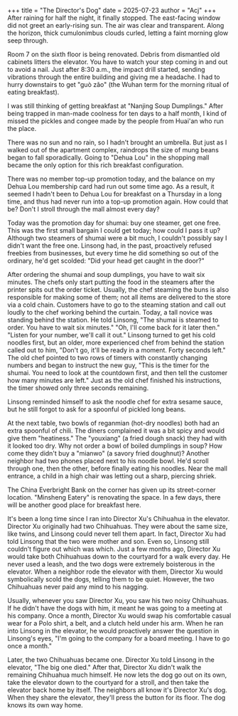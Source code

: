 +++
title = "The Director's Dog"
date = 2025-07-23
author = "Acj"
+++
After raining for half the night, it finally stopped. The east-facing window did not greet an early-rising sun. The air was clear and transparent. Along the horizon, thick cumulonimbus clouds curled, letting a faint morning glow seep through.

Room 7 on the sixth floor is being renovated. Debris from dismantled old cabinets litters the elevator. You have to watch your step coming in and out to avoid a nail. Just after 8:30 a.m., the impact drill started, sending vibrations through the entire building and giving me a headache. I had to hurry downstairs to get "guò zǎo" (the Wuhan term for the morning ritual of eating breakfast).

I was still thinking of getting breakfast at "Nanjing Soup Dumplings." After being trapped in man-made coolness for ten days to a half month, I kind of missed the pickles and congee made by the people from Huai'an who run the place.

There was no sun and no rain, so I hadn't brought an umbrella. But just as I walked out of the apartment complex, raindrops the size of mung beans began to fall sporadically.
Going to "Dehua Lou" in the shopping mall became the only option for this rich breakfast configuration.

There was no member top-up promotion today, and the balance on my Dehua Lou membership card had run out some time ago. As a result, it seemed I hadn't been to Dehua Lou for breakfast on a Thursday in a long time, and thus had never run into a top-up promotion again. How could that be? Don't I stroll through the mall almost every day?

Today was the promotion day for shumai: buy one steamer, get one free. This was the first small bargain I could get today; how could I pass it up?
Although two steamers of shumai were a bit much, I couldn't possibly say I didn't want the free one. Linsong had, in the past, proactively refused freebies from businesses, but every time he did something so out of the ordinary, he'd get scolded: "Did your head get caught in the door?"

After ordering the shumai and soup dumplings, you have to wait six minutes. The chefs only start putting the food in the steamers after the printer spits out the order ticket.
Usually, the chef steaming the buns is also responsible for making some of them; not all items are delivered to the store via a cold chain. Customers have to go to the steaming station and call out loudly to the chef working behind the curtain.
Today, a tall novice was standing behind the station. He told Linsong,
"The shumai is steamed to order. You have to wait six minutes."
"Oh, I'll come back for it later then."
"Listen for your number, we'll call it out."
Linsong turned to get his cold noodles first, but an older, more experienced chef from behind the station called out to him,
"Don't go, it'll be ready in a moment. Forty seconds left."
The old chef pointed to two rows of timers with constantly changing numbers and began to instruct the new guy,
"This is the timer for the shumai. You need to look at the countdown first, and then tell the customer how many minutes are left."
Just as the old chef finished his instructions, the timer showed only three seconds remaining.

Linsong reminded himself to ask the noodle chef for extra sesame sauce, but he still forgot to ask for a spoonful of pickled long beans.

At the next table, two bowls of reganmian (hot-dry noodles) both had an extra spoonful of chili. The diners complained it was a bit spicy and would give them "heatiness." The "youxiang" (a fried dough snack) they had with it looked too dry. Why not order a bowl of boiled dumplings in soup? How come they didn't buy a "mianwo" (a savory fried doughnut)?
Another neighbor had two phones placed next to his noodle bowl. He'd scroll through one, then the other, before finally eating his noodles.
Near the mall entrance, a child in a high chair was letting out a sharp, piercing shriek.

The China Everbright Bank on the corner has given up its street-corner location. "Minsheng Eatery" is renovating the space. In a few days, there will be another good place for breakfast here.

It's been a long time since I ran into Director Xu's Chihuahua in the elevator.
Director Xu originally had two Chihuahuas. They were about the same size, like twins, and Linsong could never tell them apart. In fact, Director Xu had told Linsong that the two were mother and son. Even so, Linsong still couldn't figure out which was which.
Just a few months ago, Director Xu would take both Chihuahuas down to the courtyard for a walk every day. He never used a leash, and the two dogs were extremely boisterous in the elevator. When a neighbor rode the elevator with them, Director Xu would symbolically scold the dogs, telling them to be quiet. However, the two Chihuahuas never paid any mind to his nagging.

Usually, whenever you saw Director Xu, you saw his two noisy Chihuahuas. If he didn't have the dogs with him, it meant he was going to a meeting at his company. Once a month, Director Xu would swap his comfortable casual wear for a Polo shirt, a belt, and a clutch held under his arm. When he ran into Linsong in the elevator, he would proactively answer the question in Linsong's eyes,
"I'm going to the company for a board meeting. I have to go once a month."

Later, the two Chihuahuas became one. Director Xu told Linsong in the elevator,
"The big one died."
After that, Director Xu didn't walk the remaining Chihuahua much himself. He now lets the dog go out on its own, take the elevator down to the courtyard for a stroll, and then take the elevator back home by itself.
The neighbors all know it's Director Xu's dog. When they share the elevator, they'll press the button for its floor. The dog knows its own way home.
